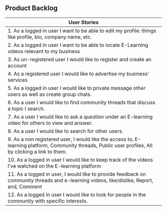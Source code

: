 ## Product Backlog
|User Stories|
|-----------|
|1. As a logged in user I want to be able to edit my profile: things like profile, bio, company name, etc.|
|2. As a logged in user I want to be able to locate E-Learning videos relevant to my business|
|3. As un-registered user I would like to register and create an account|
|4. As a registered user I would like to advertise my business’ services|
|5. As a logged in user I would like to private message other users as well as create group chats.|
|6. As a user I would like to find community threads that discuss a topic I search.|
|7. As a user I would like to ask a question under an E-learning video for others to view and answer.|
|8. As a user I would like to search for other users.|
|9. As a non registered user, I would like the access to, E-learning platform, Community threads, Public user profiles, All by clicking a link to them.|
|10. As a logged in user I would like to keep track of the videos I’ve watched on the E-learning platform|
|11. As a logged in user, I would like to provide feedback on community threads and e-learning videos, like/dislike, Report, and, Comment|
|12. As a logged in user I would like to look for people in the community with specific interests.|
